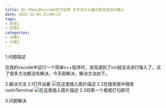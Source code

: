 ```yaml
---
title: 记一次mac的vscode学习记录 关于为什么输出里没法进行输入
date: 2022-12-04 21:09:25
tags:
- 标签1
- 标签2
categories:
- 分类1
- 分类2
---
```


1.问题描述

在我的vscode中运行一个简单c++程序时，发现遇到了cin就没法进行输入了，试了很多方法都没有解决，今天刚解决，解决方法如下。

2.解决方法
2.1打开设置
![在这里插入图片描述](https://img-blog.csdnimg.cn/2021071221491175.png?x-oss-process=image/watermark,type_ZmFuZ3poZW5naGVpdGk,shadow_10,text_aHR0cHM6Ly9ibG9nLmNzZG4ubmV0L3FxXzQyODg3NjYz,size_16,color_FFFFFF,t_70)
2.2在搜索框中搜索runInTerminal
 ![在这里插入图片描述](https://img-blog.csdnimg.cn/20210712215027338.png?x-oss-process=image/watermark,type_ZmFuZ3poZW5naGVpdGk,shadow_10,text_aHR0cHM6Ly9ibG9nLmNzZG4ubmV0L3FxXzQyODg3NjYz,size_16,color_FFFFFF,t_70)
 2.3将第一个框框打勾即可




3.问题解决

